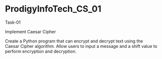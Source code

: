 # ProdigyInfoTech_CS_01
Task-01

Implement Caesar Cipher

Create a Python program that can encrypt and decrypt text using the Caesar Cipher algorithm. Allow users to input a message and a shift value to perform encryption and decryption.
